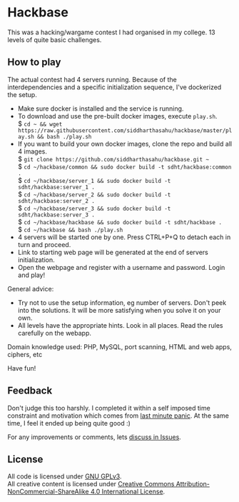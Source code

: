 Hackbase
========
This was a hacking/wargame contest I had organised in my college. 13 levels of quite basic challenges.

How to play
-----------
The actual contest had 4 servers running. Because of the interdependencies and a specific initialization sequence, I've dockerized the setup.

* Make sure docker is installed and the service is running.
* To download and use the pre-built docker images, execute `play.sh`.  
$ `cd ~ && wget https://raw.githubusercontent.com/siddharthasahu/hackbase/master/play.sh && bash ./play.sh`
* If you want to build your own docker images, clone the repo and build all 4 images.  
$ `git clone https://github.com/siddharthasahu/hackbase.git ~`  
$ `cd ~/hackbase/common && sudo docker build -t sdht/hackbase:common .`  
$ `cd ~/hackbase/server_1 && sudo docker build -t sdht/hackbase:server_1 .`  
$ `cd ~/hackbase/server_2 && sudo docker build -t sdht/hackbase:server_2 .`  
$ `cd ~/hackbase/server_3 && sudo docker build -t sdht/hackbase:server_3 .`  
$ `cd ~/hackbase/hackbase && sudo docker build -t sdht/hackbase .`  
$ `cd ~/hackbase && bash ./play.sh`
* 4 servers will be started one by one. Press CTRL+P+Q to detach each in turn and proceed.
* Link to starting web page will be generated at the end of servers initialization.
* Open the webpage and register with a username and password. Login and play!

General advice:
* Try not to use the setup information, eg number of servers. Don't peek into the solutions. It will be more satisfying when you solve it on your own.
* All levels have the appropriate hints. Look in all places. Read the rules carefully on the webapp.

Domain knowledge used: PHP, MySQL, port scanning, HTML and web apps, ciphers, etc

Have fun!

Feedback
--------
Don't judge this too harshly. I completed it within a self imposed time constraint and motivation which comes from [last minute panic](http://www.gocomics.com/calvinandhobbes/2012/05/24). At the same time, I feel it ended up being quite good :)

For any improvements or comments, lets [discuss in Issues](https://github.com/siddharthasahu/hackbase/issues).

License
-------
All code is licensed under [GNU GPLv3](https://www.gnu.org/licenses/gpl-3.0.en.html).  
All creative content is licensed under [Creative Commons Attribution-NonCommercial-ShareAlike 4.0 International License](https://creativecommons.org/licenses/by-nc-sa/4.0/).
